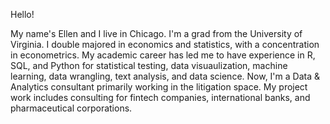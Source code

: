 Hello!

My name's Ellen and I live in Chicago. I'm a grad from the University of Virginia. I double majored in economics and statistics, with a concentration in econometrics. My academic career has led me to have experience in R, SQL, and Python for statistical testing, data visuaulization, machine learning, data wrangling, text analysis, and data science. Now, I'm a Data & Analytics consultant primarily working in the litigation space. My project work includes consulting for fintech companies, international banks, and pharmaceutical corporations. 
